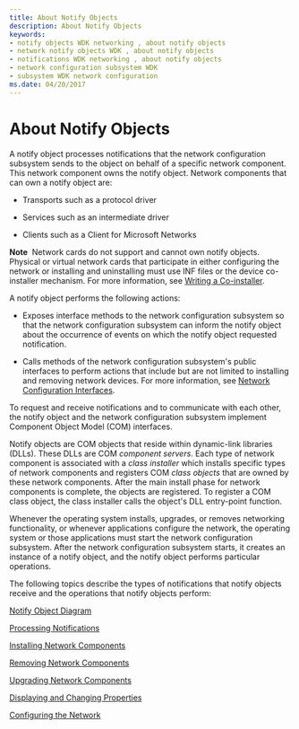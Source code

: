 ```yaml
---
title: About Notify Objects
description: About Notify Objects
keywords:
- notify objects WDK networking , about notify objects
- network notify objects WDK , about notify objects
- notifications WDK networking , about notify objects
- network configuration subsystem WDK
- subsystem WDK network configuration
ms.date: 04/20/2017
---
```


# About Notify Objects





A notify object processes notifications that the network configuration subsystem sends to the object on behalf of a specific network component. This network component owns the notify object. Network components that can own a notify object are:

-   Transports such as a protocol driver

-   Services such as an intermediate driver

-   Clients such as a Client for Microsoft Networks

**Note**  Network cards do not support and cannot own notify objects. Physical or virtual network cards that participate in either configuring the network or installing and uninstalling must use INF files or the device co-installer mechanism.
For more information, see [Writing a Co-installer](../install/writing-a-co-installer.md).

 

A notify object performs the following actions:

-   Exposes interface methods to the network configuration subsystem so that the network configuration subsystem can inform the notify object about the occurrence of events on which the notify object requested notification.

-   Calls methods of the network configuration subsystem's public interfaces to perform actions that include but are not limited to installing and removing network devices. For more information, see [Network Configuration Interfaces](/previous-versions/windows/hardware/network/ff559080(v=vs.85)).

To request and receive notifications and to communicate with each other, the notify object and the network configuration subsystem implement Component Object Model (COM) interfaces.

Notify objects are COM objects that reside within dynamic-link libraries (DLLs). These DLLs are COM *component servers*. Each type of network component is associated with a *class installer* which installs specific types of network components and registers COM *class objects* that are owned by these network components. After the main install phase for network components is complete, the objects are registered. To register a COM class object, the class installer calls the object's DLL entry-point function.

Whenever the operating system installs, upgrades, or removes networking functionality, or whenever applications configure the network, the operating system or those applications must start the network configuration subsystem. After the network configuration subsystem starts, it creates an instance of a notify object, and the notify object performs particular operations.

The following topics describe the types of notifications that notify objects receive and the operations that notify objects perform:

[Notify Object Diagram](notify-object-diagram.md)

[Processing Notifications](processing-notifications.md)

[Installing Network Components](installing-network-components.md)

[Removing Network Components](removing-network-components.md)

[Upgrading Network Components](upgrading-network-components.md)

[Displaying and Changing Properties](displaying-and-changing-properties.md)

[Configuring the Network](configuring-the-network.md)

 

